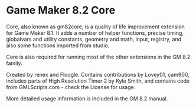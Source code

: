 # Game Maker 8.2 Core

Core, also known as gm82core, is a quality of life improvement extension for
Game Maker 8.1. It adds a number of helper functions, precise timing,
globalvars and utility constants, geometry and math, input, registry, and
also some functions imported from studio. 

Core is also required for running most of
the other extensions in the GM 8.2 family. 

Created by renex and Floogle. Contains contributions by Lovey01, cam900,
includes parts of High Resolution Timer 2 by Kyle Smith, and contains code
from GMLScripts.com - check the License for usage. 

More detailed usage information is included in the GM 8.2 manual.